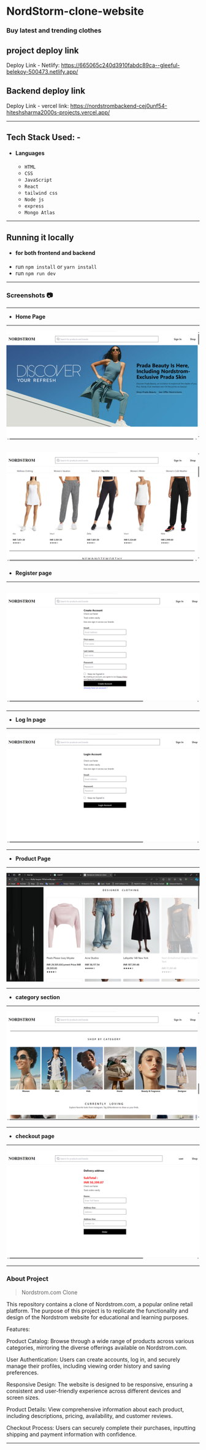 

# NordStorm-clone-website

<h3>Buy latest and trending clothes</h3>



## project deploy link
  Deploy Link -
  Netlify: https://665065c240d3910fabdc89ca--gleeful-belekoy-500473.netlify.app/
## Backend deploy link
  Deploy Link -
  vercel link: https://nordstrombackend-cej0unf54-hiteshsharma2000s-projects.vercel.app/


---

## Tech Stack Used: -

- #### Languages
  - `HTML`
  - `CSS`
  - `JavaScript `
  - `React`
  - `tailwind css`
  - `Node js`
  - `express`
  - `Mongo Atlas`
  
---
## Running it locally
- #### for both frontend and backend
- run `npm install` or `yarn install`
- run `npm run dev`

---
### Screenshots :camera:

---
- **Home Page**
---
![Nordstorm](./assets/home.png)

![1 2](./assets/home2.png)
---
- **Register page**
---
![sign](./assets/SignIn.png)
---



---
- **Log In page**

---
![Login](./assets/login.png)

---
- **Product Page**
---
![product](./assets/Products.png)


---
- **category section**
---
![category](./assets/category.png)


---
- **checkout page**
---
![checkout](./assets/checkout.png)


---
### About Project

> Nordstrom.com Clone

This repository contains a clone of Nordstrom.com, a popular online retail platform. The purpose of this project is to replicate the functionality and design of the Nordstrom website for educational and learning purposes.

Features:

Product Catalog: Browse through a wide range of products across various categories, mirroring the diverse offerings available on Nordstrom.com.

User Authentication: Users can create accounts, log in, and securely manage their profiles, including viewing order history and saving preferences.

Responsive Design: The website is designed to be responsive, ensuring a consistent and user-friendly experience across different devices and screen sizes.

Product Details: View comprehensive information about each product, including descriptions, pricing, availability, and customer reviews.

Checkout Process: Users can securely complete their purchases, inputting shipping and payment information with confidence.

---
